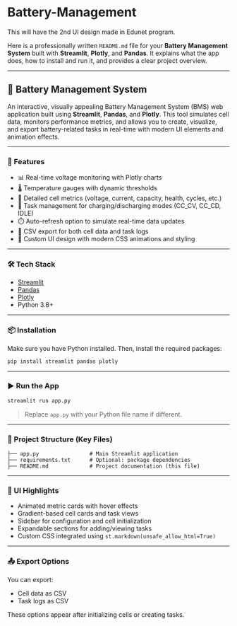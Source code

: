 # Battery-Management
This will have the 2nd UI design made in Edunet program. 


Here is a professionally written `README.md` file for your **Battery Management System** built with **Streamlit**, **Plotly**, and **Pandas**. It explains what the app does, how to install and run it, and provides a clear project overview.

---

## 🔋 Battery Management System

An interactive, visually appealing Battery Management System (BMS) web application built using **Streamlit**, **Pandas**, and **Plotly**. This tool simulates cell data, monitors performance metrics, and allows you to create, visualize, and export battery-related tasks in real-time with modern UI elements and animation effects.

---

### 🚀 Features

* 📊 Real-time voltage monitoring with Plotly charts
* 🌡️ Temperature gauges with dynamic thresholds
* 🔋 Detailed cell metrics (voltage, current, capacity, health, cycles, etc.)
* 📁 Task management for charging/discharging modes (CC\_CV, CC\_CD, IDLE)
* ⏱️ Auto-refresh option to simulate real-time data updates
* 💾 CSV export for both cell data and task logs
* 💅 Custom UI design with modern CSS animations and styling

---

### 🛠️ Tech Stack

* [Streamlit](https://streamlit.io/)
* [Pandas](https://pandas.pydata.org/)
* [Plotly](https://plotly.com/)
* Python 3.8+

---

### 📦 Installation

Make sure you have Python installed. Then, install the required packages:

```bash
pip install streamlit pandas plotly
```

---

### ▶️ Run the App

```bash
streamlit run app.py
```

> Replace `app.py` with your Python file name if different.

---

### 📂 Project Structure (Key Files)

```
├── app.py                # Main Streamlit application
├── requirements.txt      # Optional: package dependencies
├── README.md             # Project documentation (this file)
```

---

### 📸 UI Highlights

* Animated metric cards with hover effects
* Gradient-based cell cards and task views
* Sidebar for configuration and cell initialization
* Expandable sections for adding/viewing tasks
* Custom CSS integrated using `st.markdown(unsafe_allow_html=True)`

---

### 📤 Export Options

You can export:

* Cell data as CSV
* Task logs as CSV

These options appear after initializing cells or creating tasks.
